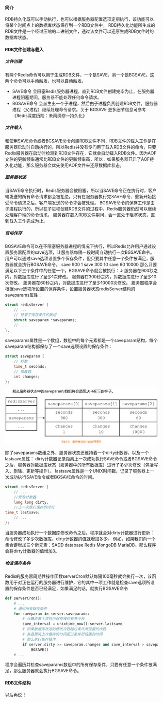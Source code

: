 #### 简介
RDB持久化既可以手动执行，也可以根据服务器配置选项定期执行，该功能可以将某个时间点上的数据库状态保存到一个RDB文件中。
RDB持久化功能所生成的RDB文件是一个经过压缩的二进制文件，通过该文件可以还原生成RDB文件时的数据库状态。
#### RDB文件创建与载入
##### 文件创建
有两个Redis命令可以用于生成RDB文件，一个是SAVE，另一个是BGSAVE。这两个命令可以手动触发，也可以自动触发。
* SAVE命令 会阻塞Redis服务器进程，直到RDB文件创建完毕为止，在服务器进程阻塞期间，服务器不能处理任何命令请求。
* BGSAVE命令 会派生出一个子进程，然后由子进程负责创建RDB文件，服务器进程（父进程）继续处理命令请求。关于 BGSAVE 更多细节信息可参考《Redis深度历险：未雨绸缪—持久化》
##### 文件载入
和使用SAVE命令或者BGSAVE命令创建RDB文件不同，RDB文件的载入工作是在服务器启动时自动执行的，所以Redis并没有专门用于载入RDB文件的命令，只要Redis服务器在启动时检测到RDB文件存在，它就会自动载入RDB文件。因为AOF文件的更新频率通常比RDB文件的更新频率高，所以：如果服务器开启了AOF持久化功能，那么服务器会优先使用AOF文件来还原数据库状态。
##### 服务器状态
当SAVE命令执行时，Redis服务器会被阻塞，所以当SAVE命令正在执行时，客户端发送的所有命令请求都会被拒绝。只有在服务器执行完SAVE命令、重新开始接受命令请求之后，客户端发送的命令才会被处理。
BGSAVE命令的保存工作是由子进程执行的，所以在子进程创建RDB文件的过程中，Redis服务器仍然可以继续处理客户端的命令请求。
服务器在载入RDB文件期间，会一直处于阻塞状态，直到载入工作完成为止。
##### 自动保存
BGSAVE命令可以在不阻塞服务器进程的情况下执行，所以Redis允许用户通过设置服务器配置的save选项，让服务器每隔一段时间自动执行一次BGSAVE命令。用户可以通过save选项设置多个保存条件，但只要其中任意一个条件被满足，服务器就会执行BGSAVE命令。
    save 900 1
    save 300 10
    save 60 10000
那么只要满足以下三个条件中的任意一个，BGSAVE命令就会被执行：↓
    服务器在900秒之内，对数据库进行了至少1次修改。
    服务器在300秒之内，对数据库进行了至少10次修改。
    服务器在60秒之内，对数据库进行了至少10000次修改。
服务器程序会根据save选项所设置的保存条件，设置服务器状态redisServer结构的saveparams属性：

```c
struct redisServer {
    // ...
    // 记录了保存条件的数组
    struct saveparam *saveparams;
    // ...
};
```
saveparams属性是一个数组，数组中的每个元素都是一个saveparam结构，每个saveparam结构都保存了一个save选项设置的保存条件：
```c
struct saveparam {
    // 秒数
    time_t seconds;
    // 修改数
    int changes;
};
```
![2020-05-10_214517](./resources/2020-05-10_214517.png)

除了saveparams数组之外，服务器状态还维持着一个dirty计数器，以及一个lastsave属性：
dirty计数器记录距离上一次成功执行SAVE命令或者BGSAVE命令之后，服务器对数据库状态（服务器中的所有数据库）进行了多少次修改（包括写入、删除、更新等操作）。
lastsave属性是一个UNIX时间戳，记录了服务器上一次成功执行SAVE命令或者BGSAVE命令的时间。

```c
struct redisServer {
    // ...
    //修改计数器
    long long dirty;
    //上一次执行保存的时间
time_t lastsave;
    // ...
};
```
当服务器成功执行一个数据库修改命令之后，程序就会对dirty计数器进行更新：命令修改了多少次数据库，dirty计数器的值就增加多少。
例如，如果我们向一个集合键增加三个新元素：SADD database Redis MongoDB MariaDB。那么程序会将dirty计数器的值增加3。
##### 检查保存条件
Redis的服务器周期性操作函数serverCron默认每隔100毫秒就会执行一次，该函数用于对正在运行的服务器进行维护，它的其中一项工作就是检查save选项所设置的保存条件是否已经满足，如果满足的话，就执行BGSAVE命令
```python
def serverCron():
    # ...
    # 遍历所有保存条件
    for saveparam in server.saveparams:
        # 计算距离上次执行保存操作有多少秒
	    save_interval = unixtime_now()-server.lastsave
        # 如果数据库状态的修改次数超过条件所设置的次数
        # 并且距离上次保存的时间超过条件所设置的时间
        # 那么执行保存操作
        if server.dirty >= saveparam.changes and save_interval > saveparam.seconds:
            BGSAVE()
    # ...
```
程序会遍历并检查saveparams数组中的所有保存条件，只要有任意一个条件被满足，那么服务器就会执行BGSAVE命令。
#### RDB文件结构
以后再说！
